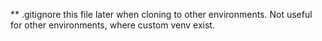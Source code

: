 ** .gitignore this file later when cloning to other environments. Not useful for other environments, where custom venv exist. 
